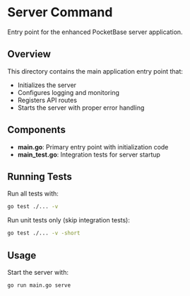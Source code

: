 # Server Command

Entry point for the enhanced PocketBase server application.

## Overview

This directory contains the main application entry point that:
- Initializes the server
- Configures logging and monitoring
- Registers API routes
- Starts the server with proper error handling

## Components

- **main.go**: Primary entry point with initialization code
- **main_test.go**: Integration tests for server startup

## Running Tests

Run all tests with:

```bash
go test ./... -v
```

Run unit tests only (skip integration tests):

```bash
go test ./... -v -short
```

## Usage

Start the server with:

```bash
go run main.go serve
``` 